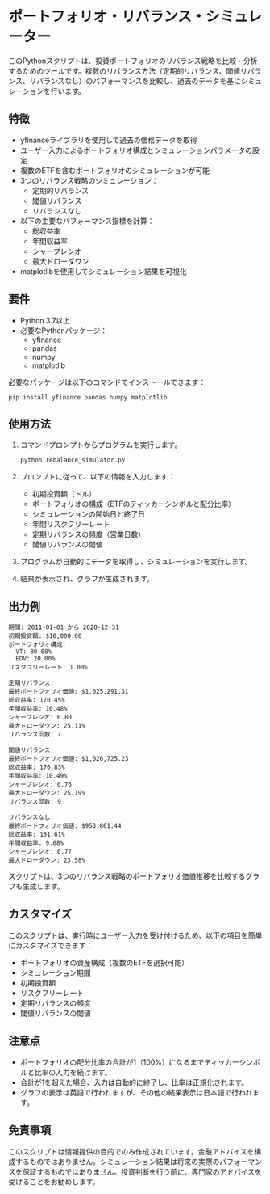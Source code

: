 # ポートフォリオ・リバランス・シミュレーター

このPythonスクリプトは、投資ポートフォリオのリバランス戦略を比較・分析するためのツールです。複数のリバランス方法（定期的リバランス、閾値リバランス、リバランスなし）のパフォーマンスを比較し、過去のデータを基にシミュレーションを行います。

## 特徴

- yfinanceライブラリを使用して過去の価格データを取得
- ユーザー入力によるポートフォリオ構成とシミュレーションパラメータの設定
- 複数のETFを含むポートフォリオのシミュレーションが可能
- 3つのリバランス戦略のシミュレーション：
  - 定期的リバランス
  - 閾値リバランス
  - リバランスなし
- 以下の主要なパフォーマンス指標を計算：
  - 総収益率
  - 年間収益率
  - シャープレシオ
  - 最大ドローダウン
- matplotlibを使用してシミュレーション結果を可視化

## 要件

- Python 3.7以上
- 必要なPythonパッケージ：
  - yfinance
  - pandas
  - numpy
  - matplotlib

必要なパッケージは以下のコマンドでインストールできます：

```
pip install yfinance pandas numpy matplotlib
```

## 使用方法

1. コマンドプロンプトからプログラムを実行します。
   ```bash
   python rebalance_simulator.py
   ```

2. プロンプトに従って、以下の情報を入力します：
   - 初期投資額（ドル）
   - ポートフォリオの構成（ETFのティッカーシンボルと配分比率）
   - シミュレーションの開始日と終了日
   - 年間リスクフリーレート
   - 定期リバランスの頻度（営業日数）
   - 閾値リバランスの閾値

3. プログラムが自動的にデータを取得し、シミュレーションを実行します。

4. 結果が表示され、グラフが生成されます。

## 出力例

```
期間: 2011-01-01 から 2020-12-31
初期投資額: $10,000.00
ポートフォリオ構成:
  VT: 80.00%
  EDV: 20.00%
リスクフリーレート: 1.00%

定期リバランス:
最終ポートフォリオ価値: $1,025,291.31
総収益率: 170.45%
年間収益率: 10.48%
シャープレシオ: 0.80
最大ドローダウン: 25.11%
リバランス回数: 7

閾値リバランス:
最終ポートフォリオ価値: $1,026,725.23
総収益率: 170.83%
年間収益率: 10.49%
シャープレシオ: 0.76
最大ドローダウン: 25.19%
リバランス回数: 9

リバランスなし:
最終ポートフォリオ価値: $953,861.44
総収益率: 151.61%
年間収益率: 9.68%
シャープレシオ: 0.77
最大ドローダウン: 23.58%
```

スクリプトは、3つのリバランス戦略のポートフォリオ価値推移を比較するグラフも生成します。

## カスタマイズ

このスクリプトは、実行時にユーザー入力を受け付けるため、以下の項目を簡単にカスタマイズできます：
- ポートフォリオの資産構成（複数のETFを選択可能）
- シミュレーション期間
- 初期投資額
- リスクフリーレート
- 定期リバランスの頻度
- 閾値リバランスの閾値

## 注意点

- ポートフォリオの配分比率の合計が1（100%）になるまでティッカーシンボルと比率の入力を続けます。
- 合計が1を超えた場合、入力は自動的に終了し、比率は正規化されます。
- グラフの表示は英語で行われますが、その他の結果表示は日本語で行われます。

## 免責事項

このスクリプトは情報提供の目的でのみ作成されています。金融アドバイスを構成するものではありません。シミュレーション結果は将来の実際のパフォーマンスを保証するものではありません。投資判断を行う前に、専門家のアドバイスを受けることをお勧めします。